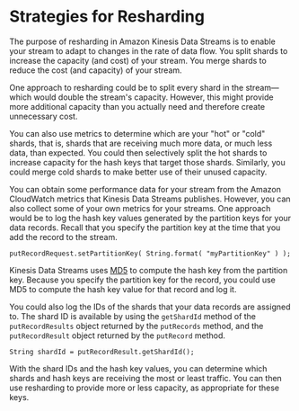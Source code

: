 # Strategies for Resharding<a name="kinesis-using-sdk-java-resharding-strategies"></a>

The purpose of resharding in Amazon Kinesis Data Streams is to enable your stream to adapt to changes in the rate of data flow\. You split shards to increase the capacity \(and cost\) of your stream\. You merge shards to reduce the cost \(and capacity\) of your stream\.

 One approach to resharding could be to split every shard in the stream—which would double the stream's capacity\. However, this might provide more additional capacity than you actually need and therefore create unnecessary cost\. 

You can also use metrics to determine which are your "hot" or "cold" shards, that is, shards that are receiving much more data, or much less data, than expected\. You could then selectively split the hot shards to increase capacity for the hash keys that target those shards\. Similarly, you could merge cold shards to make better use of their unused capacity\.

You can obtain some performance data for your stream from the Amazon CloudWatch metrics that Kinesis Data Streams publishes\. However, you can also collect some of your own metrics for your streams\. One approach would be to log the hash key values generated by the partition keys for your data records\. Recall that you specify the partition key at the time that you add the record to the stream\. 

```
putRecordRequest.setPartitionKey( String.format( "myPartitionKey" ) );
```

Kinesis Data Streams uses [MD5](http://en.wikipedia.org/wiki/MD5) to compute the hash key from the partition key\. Because you specify the partition key for the record, you could use MD5 to compute the hash key value for that record and log it\. 

You could also log the IDs of the shards that your data records are assigned to\. The shard ID is available by using the `getShardId` method of the `putRecordResults` object returned by the `putRecords` method, and the `putRecordResult` object returned by the `putRecord` method\.

```
String shardId = putRecordResult.getShardId();
```

With the shard IDs and the hash key values, you can determine which shards and hash keys are receiving the most or least traffic\. You can then use resharding to provide more or less capacity, as appropriate for these keys\.